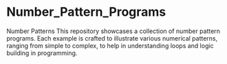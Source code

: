 # Number_Pattern_Programs
Number Patterns This repository showcases a collection of number pattern programs. Each example is crafted to illustrate various numerical patterns, ranging from simple to complex, to help in understanding loops and logic building in programming.
